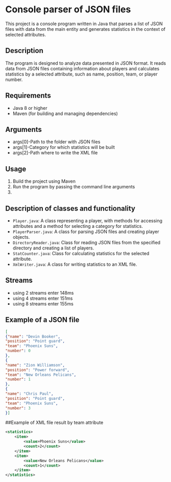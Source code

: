 # Console parser of JSON files

This project is a console program written in Java that parses a list of JSON files with data from the main entity and generates statistics in the context of selected attributes.
## Description
The program is designed to analyze data presented in JSON format. It reads data from JSON files containing information about players and calculates statistics by a selected attribute, such as name, position, team, or player number.
## Requirements
- Java 8 or higher
- Maven (for building and managing dependencies)

## Arguments
- args[0]-Path to the folder with JSON files
- args[1]-Category for which statistics will be built
- args[2]-Path where to write the XML file

##  Usage
1. Build the project using Maven
2. Run the program by passing the command line arguments
3. 
## Description of classes and functionality
- `Player.java`: A class representing a player, with methods for accessing attributes and a method for selecting a category for statistics.
- `PlayerParser.java`: A class for parsing JSON files and creating player objects.
- `DirectoryReader.java`: Class for reading JSON files from the specified directory and creating a list of players.
- `StatCounter.java`: Class for calculating statistics for the selected attribute.
- `XmlWriter.java`: A class for writing statistics to an XML file.

## Streams
* using 2 streams enter 148ms
* using 4 streams enter 151ms
* using 8 streams enter 155ms

## Example of a JSON file
```json
[
{"name": "Devin Booker",
"position": "Point guard",
"team": "Phoenix Suns",
"number": 0
},
{
"name": "Zion Williamson",
"position": "Power forward",
"team": "New Orleans Pelicans",
"number": 1
},
{
"name": "Chris Paul",
"position": "Point guard",
"team": "Phoenix Suns",
"number": 3
}]
```
##Example of XML file result by team attribute
```xml
<statistics>
    <item>
        <value>Phoenix Suns</value>
        <count>2</count>
    </item>
    <item>
        <value>New Orleans Pelicans</value>
        <count>1</count>
    </item>
</statistics>
